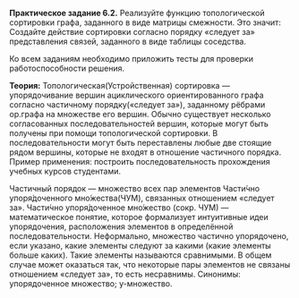 **Практическое задание 6.2.**
Реализуйте функцию топологической сортировки графа,
заданного в виде матрицы смежности.
Это значит: Создайте действие сортировки согласно порядку «следует за»
представления связей, заданного в виде таблицы соседства.

Ко всем заданиям необходимо приложить тесты для проверки работоспособности решения.

**Теория:** Топологическая(Устройственная) сортировка — упорядочивание вершин
ациклического ориентированного графа согласно частичному порядку(«следует за»),
заданному рёбрами ор.графа на множестве его вершин.
Обычно существует несколько согласованных последовательностей вершин,
которые могут быть получены при помощи топологической сортировки.
В последовательности могут быть переставлены любые две стоящие рядом вершины,
которые не входят в отношение частичного порядка.
Пример применения: построить последовательность прохождения учебных курсов студентами.

Частичный порядок — множество всех пар элементов Части́чно упоря́доченного мно́жества(ЧУМ),
связанных отношением «следует за».
Части́чно упоря́доченное мно́жество (сокр. ЧУМ) — математическое понятие,
которое формализует интуитивные идеи упорядочения, расположения элементов
в определённой последовательности. Неформально,
множество частично упорядочено, если указано, какие элементы следуют за какими
(какие элементы больше каких). Такие элементы называются сравнимыми.
В общем случае может оказаться так, что некоторые пары элементов
не связаны отношением «следует за», то есть несравнимы.
Синонимы: упорядоченное множество; у-множество.